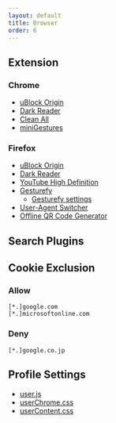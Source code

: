 ```yaml
---
layout: default
title: Browser
order: 6
---
```



## Extension

### Chrome

- [uBlock Origin](https://chrome.google.com/webstore/detail/cjpalhdlnbpafiamejdnhcphjbkeiagm)
- [Dark Reader](https://chrome.google.com/webstore/detail/eimadpbcbfnmbkopoojfekhnkhdbieeh)
- [Clean All](https://chrome.google.com/webstore/detail/elidgjfpciimeeeoeneeiifkmhadhkeh)
- [miniGestures](https://chrome.google.com/webstore/detail/apnjnepphihnjahpbfjiebcnpgmjnhfp)

### Firefox

- [uBlock Origin](https://addons.mozilla.org/firefox/addon/ublock-origin/)
- [Dark Reader](https://addons.mozilla.org/ja/firefox/addon/darkreader/)
- [YouTube High Definition](https://addons.mozilla.org/ja/firefox/addon/youtube-high-definition/)
- [Gesturefy](https://addons.mozilla.org/firefox/addon/gesturefy/)
  - [Gesturefy settings](settings/gesturefy.json)
- [User-Agent Switcher](https://addons.mozilla.org/firefox/addon/uaswitcher/)
- [Offline QR Code Generator](https://addons.mozilla.org/ja/firefox/addon/offline-qr-code-generator/)

## Search Plugins

## Cookie Exclusion

### Allow

```text
[*.]google.com
[*.]microsoftonline.com
```

### Deny

```text
[*.]google.co.jp
```

## Profile Settings

- [user.js](profile/user.js)
- [userChrome.css](profile/chrome/userChrome.css)
- [userContent.css](profile/chrome/userContent.css)
